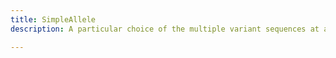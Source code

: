 ```yaml
---
title: SimpleAllele
description: A particular choice of the multiple variant sequences at a contiguous region in a particular ReferenceSequence.

---
```

